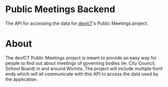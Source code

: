 # Public Meetings Backend

The API for accessing the data for [devIcT](https://devict.org)'s Public Meetings project.

# About

The devICT Public Meetings project is meant to provide an easy way for people to find out about meetings of governing bodies (ie. City Council, School Board) in and around Wichita. The project will include multiple front ends which will all communicate with this API to access the data used by the application.
